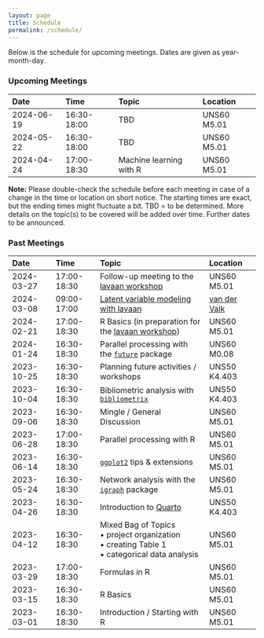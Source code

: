 ```yaml
---
layout: page
title: Schedule
permalink: /schedule/
---
```


Below is the schedule for upcoming meetings. Dates are given as year-month-day.

### Upcoming Meetings

Date | Time | Topic | Location
:--- | :--- | :---- | :-------
2024-06-19 | 16:30-18:00 | TBD | UNS60 M5.01
2024-05-22 | 16:30-18:00 | TBD | UNS60 M5.01
2024-04-24 | 17:00-18:30 | Machine learning with R | UNS60 M5.01

**Note:** Please double-check the schedule before each meeting in case of a change in the time or location on short notice. The starting times are exact, but the ending times might fluctuate a bit. TBD = to be determined. More details on the topic(s) to be covered will be added over time. Further dates to be announced.

### Past Meetings

Date | Time | Topic | Location
:--- | :--- | :---- | :-------
2024-03-27 | 17:00-18:30 | Follow-up meeting to the [lavaan workshop](workshop_2024_lavaan.md) | UNS60 M5.01
2024-03-08 | 09:00-17:00 | [Latent variable modeling with lavaan](workshop_2024_lavaan.md) | [van der Valk](https://www.hotelmaastricht.com)
2024-02-21 | 17:00-18:30 | R Basics (in preparation for the [lavaan workshop](workshop_2024_lavaan.md)) | UNS60 M5.01
2024-01-24 | 16:30-18:30 | Parallel processing with the [`future`](https://cran.r-project.org/package=future) package | UNS60 M0.08
2023-10-25 | 16:30-18:30 | Planning future activities / workshops | UNS50 K4.403
2023-10-04 | 16:30-18:30 | Bibliometric analysis with [`bibliometrix`](https://cran.r-project.org/package=bibliometrix) | UNS50 K4.403
2023-09-06 | 16:30-18:30 | Mingle / General Discussion | UNS60 M5.01
2023-06-28 | 17:00-18:30 | Parallel processing with R | UNS60 M5.01
2023-06-14 | 16:30-18:30 | [`ggplot2`](https://cran.r-project.org/package=ggplot2) tips & extensions | UNS60 M5.01
2023-05-24 | 16:30-18:30 | Network analysis with the [`igraph`](https://cran.r-project.org/package=igraph) package | UNS60 M5.01
2023-04-26 | 16:30-18:30 | Introduction to [Quarto](https://quarto.org) | UNS50 K4.403
2023-04-12 | 16:30-18:30 | Mixed Bag of Topics <br> • project organization <br> • creating Table 1 <br> • categorical data analysis | UNS60 M5.01
2023-03-29 | 17:00-18:30 | Formulas in R | UNS60 M5.01
2023-03-15 | 16:30-18:30 | R Basics | UNS60 M5.01
2023-03-01 | 16:30-18:30 | Introduction / Starting with R | UNS60 M5.01
